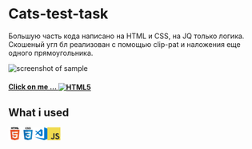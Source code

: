 # Cats-test-task
Большую часть кода написано на HTML и CSS, на JQ только логика.
Скошеный угл бл реализован с помощью clip-pat и наложения еще одного прямоугольника.

![screenshot of sample](css/images/screen_20sample.png)

#### [Click on me ... <img align="center" alt="HTML5" width="40px" src="https://cdn.icon-icons.com/icons2/1004/PNG/512/social_flags_logo_github_icon-icons.com_75539.png"/>][project]

## What i used
<img align="left" alt="HTML5" width="26px" src="https://raw.githubusercontent.com/github/explore/80688e429a7d4ef2fca1e82350fe8e3517d3494d/topics/html/html.png" />
<img align="left" alt="CSS3" width="26px" src="https://raw.githubusercontent.com/github/explore/80688e429a7d4ef2fca1e82350fe8e3517d3494d/topics/css/css.png" />
<img align="left" alt="Visual Studio Code" width="26px" src="https://raw.githubusercontent.com/github/explore/80688e429a7d4ef2fca1e82350fe8e3517d3494d/topics/visual-studio-code/visual-studio-code.png" />
<img align="left" alt="JavaScript" width="26px" src="https://raw.githubusercontent.com/github/explore/80688e429a7d4ef2fca1e82350fe8e3517d3494d/topics/javascript/javascript.png" />

<br>

[project]: https://ansya13.github.io/Cats-test-task/
